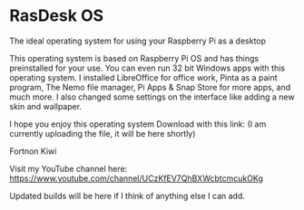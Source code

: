 # RasDesk OS
The ideal operating system for using your Raspberry Pi as a desktop

This operating system is based on Raspberry Pi OS and has things preinstalled for your use. You can even run 32 bit Windows apps with this operating system. I installed LibreOffice for office work, Pinta as a paint program, The Nemo file manager, Pi Apps & Snap Store for more apps, and much more.
I also changed some settings on the interface like adding a new skin and wallpaper.

I hope you enjoy this operating system
Download with this link: (I am currently uploading the file, it will be here shortly)

Fortnon Kiwi

Visit my YouTube channel here: https://www.youtube.com/channel/UCzKfEV7QhBXWcbtcmcukOKg

Updated builds will be here if I think of anything else I can add.
